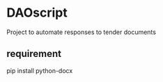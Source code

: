 # DAOscript
Project to automate responses to tender documents 

## requirement
pip install python-docx
